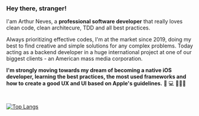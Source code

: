 ### Hey there, stranger!

I'am Arthur Neves, a **professional software developer** that really loves clean code, clean architecure, TDD and all best practices. 

Always prioritizing effective codes, I'm at the market since 2019, doing my best to find creative and simple solutions for any complex problems.
Today acting as a backend developer in a huge international project at one of our biggest clients - an American mass media corporation.

**I'm strongly moving towards my dream of becoming a native iOS developer, learning the best practices, the most used frameworks and how to create a good UX and UI based on Apple's guidelines.**
📱 💻 👨🏻‍💻
#
[![Top Langs](https://github-readme-stats.vercel.app/api/top-langs/?username=arthurnvs&layout=compact)](https://github.com/anuraghazra/github-readme-stats) 
